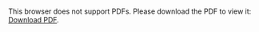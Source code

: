 <object data="christ-in-song/CIS1908pdfs/057.pdf" type="application/pdf" width="100%" height="1024px">
    <embed src="christ-in-song/CIS1908pdfs/057.pdf">
        <p>This browser does not support PDFs. Please download the PDF to view it: <a href="christ-in-song/CIS1908pdfs/057.pdf">Download PDF</a>.</p>
    </embed>
</object>
